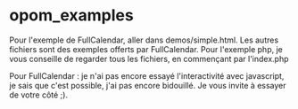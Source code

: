 # opom_examples
Pour l'exemple de FullCalendar, aller dans demos/simple.html. Les autres fichiers sont des exemples offerts par FullCalendar.
Pour l'exemple php, je vous conseille de regarder tous les fichiers, en commençant par l'index.php

Pour FullCalendar : je n'ai pas encore essayé l'interactivité avec javascript, je sais que c'est possible, j'ai pas encore bidouillé.
Je vous invite à essayer de votre côté ;).
